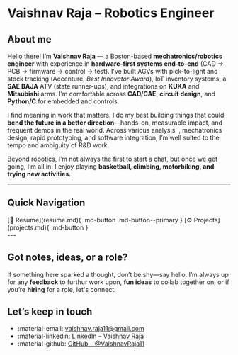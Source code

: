 # Vaishnav Raja – Robotics Engineer

## About me
Hello there! I’m **Vaishnav Raja** — a Boston-based **mechatronics/robotics engineer** with experience in **hardware-first systems end-to-end** (CAD → PCB → firmware → control → test). I’ve built AGVs with pick-to-light and stock tracking (Accenture, *Best Innovator Award*), IoT inventory systems, a **SAE BAJA** ATV (state runner-ups), and integrations on **KUKA** and **Mitsubishi** arms. I’m comfortable across **CAD/CAE**, **circuit design**, and **Python/C** for embedded and controls.

I find meaning in work that matters. I do my best building things that could **bend the future in a better direction**—hands-on, measurable impact, and frequent demos in the real world. Across various analysis' , mechatronics design, rapid prototyping, and software integration, I’m well suited to the tempo and ambiguity of R&D work.

Beyond robotics, I’m not always the first to start a chat, but once we get going, I’m all in. I enjoy playing **basketball, climbing, motorbiking, and trying new activities.**
<!-- These activities keep me creative and resilient — qualities I bring into engineering challenges.   -->
---
<!-- I specialize in **robotics, embedded electronics, and controls** — designing, building, and validating systems end-to-end.   -->

<!-- --- -->

## Quick Navigation

<div class="quick-links" markdown>
[📄 Resume](resume.md){ .md-button .md-button--primary }
[⚙️ Projects](projects.md){ .md-button }
</div>
---

<!-- ---

## What I Do

- **Robotics & Mechatronics** – workspace analysis, multi-arm coordination, IK toolkits.  
- **Embedded & Electronics** – custom PCBs, EtherCAT controllers, motion drivers.  
- **AI & Perception** – computer vision, pose estimation, reinforcement learning.  
- **Integration** – full systems that combine mechanics, electronics, and software.   -->

<!-- ---
## Outside of Work



--- -->
<div class="cta" markdown>
<div class="grid" markdown>
<!-- RIGHT: Brief, slightly witty pitch + buttons -->
<div markdown>

## Got notes, ideas, or a role?

If something here sparked a thought, don’t be shy—say hello. I’m always up for any **feedback** to furthur work upon, **fun ideas** to collab together on, or if you’re **hiring** for a role, let's connect.

</div>

<!-- LEFT: Contacts (like the screenshot, but on the left) -->
<div markdown>

## Let’s keep in touch

- :material-email: [vaishnav.raja11@gmail.com](mailto:vaishnav.raja11@gmail.com)
- :material-linkedin: [LinkedIn – Vaishnav Raja](https://www.linkedin.com/in/vaishnavraja/)
- :material-github: [GitHub – @VaishnavRaja11](https://github.com/VaishnavRaja11)

</div>
</div>
</div>

